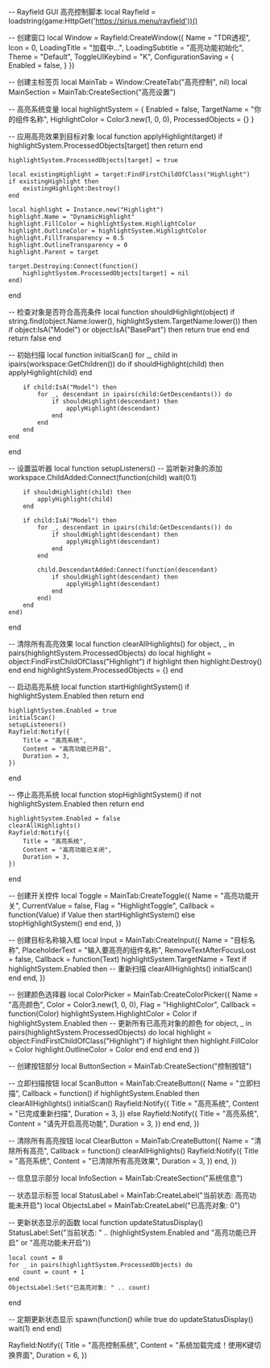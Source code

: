 -- Rayfield GUI 高亮控制脚本
local Rayfield = loadstring(game:HttpGet('https://sirius.menu/rayfield'))()

-- 创建窗口
local Window = Rayfield:CreateWindow({
    Name = "TDR透视",
    Icon = 0,
    LoadingTitle = "加载中...",
    LoadingSubtitle = "高亮功能初始化",
    Theme = "Default",
    ToggleUIKeybind = "K",
    ConfigurationSaving = {
        Enabled = false,
    }
})

-- 创建主标签页
local MainTab = Window:CreateTab("高亮控制", nil)
local MainSection = MainTab:CreateSection("高亮设置")

-- 高亮系统变量
local highlightSystem = {
    Enabled = false,
    TargetName = "你的组件名称",
    HighlightColor = Color3.new(1, 0, 0),
    ProcessedObjects = {}
}

-- 应用高亮效果到目标对象
local function applyHighlight(target)
    if highlightSystem.ProcessedObjects[target] then
        return
    end
    
    highlightSystem.ProcessedObjects[target] = true
    
    local existingHighlight = target:FindFirstChildOfClass("Highlight")
    if existingHighlight then
        existingHighlight:Destroy()
    end
    
    local highlight = Instance.new("Highlight")
    highlight.Name = "DynamicHighlight"
    highlight.FillColor = highlightSystem.HighlightColor
    highlight.OutlineColor = highlightSystem.HighlightColor
    highlight.FillTransparency = 0.5
    highlight.OutlineTransparency = 0
    highlight.Parent = target
    
    target.Destroying:Connect(function()
        highlightSystem.ProcessedObjects[target] = nil
    end)
end

-- 检查对象是否符合高亮条件
local function shouldHighlight(object)
    if string.find(object.Name:lower(), highlightSystem.TargetName:lower()) then
        if object:IsA("Model") or object:IsA("BasePart") then
            return true
        end
    end
    return false
end

-- 初始扫描
local function initialScan()
    for _, child in ipairs(workspace:GetChildren()) do
        if shouldHighlight(child) then
            applyHighlight(child)
        end
        
        if child:IsA("Model") then
            for _, descendant in ipairs(child:GetDescendants()) do
                if shouldHighlight(descendant) then
                    applyHighlight(descendant)
                end
            end
        end
    end
end

-- 设置监听器
local function setupListeners()
    -- 监听新对象的添加
    workspace.ChildAdded:Connect(function(child)
        wait(0.1)
        
        if shouldHighlight(child) then
            applyHighlight(child)
        end
        
        if child:IsA("Model") then
            for _, descendant in ipairs(child:GetDescendants()) do
                if shouldHighlight(descendant) then
                    applyHighlight(descendant)
                end
            end
            
            child.DescendantAdded:Connect(function(descendant)
                if shouldHighlight(descendant) then
                    applyHighlight(descendant)
                end
            end)
        end
    end)
end

-- 清除所有高亮效果
local function clearAllHighlights()
    for object, _ in pairs(highlightSystem.ProcessedObjects) do
        local highlight = object:FindFirstChildOfClass("Highlight")
        if highlight then
            highlight:Destroy()
        end
    end
    highlightSystem.ProcessedObjects = {}
end

-- 启动高亮系统
local function startHighlightSystem()
    if highlightSystem.Enabled then return end
    
    highlightSystem.Enabled = true
    initialScan()
    setupListeners()
    Rayfield:Notify({
        Title = "高亮系统",
        Content = "高亮功能已开启",
        Duration = 3,
    })
end

-- 停止高亮系统
local function stopHighlightSystem()
    if not highlightSystem.Enabled then return end
    
    highlightSystem.Enabled = false
    clearAllHighlights()
    Rayfield:Notify({
        Title = "高亮系统",
        Content = "高亮功能已关闭",
        Duration = 3,
    })
end

-- 创建开关控件
local Toggle = MainTab:CreateToggle({
    Name = "高亮功能开关",
    CurrentValue = false,
    Flag = "HighlightToggle",
    Callback = function(Value)
        if Value then
            startHighlightSystem()
        else
            stopHighlightSystem()
        end
    end,
})

-- 创建目标名称输入框
local Input = MainTab:CreateInput({
    Name = "目标名称",
    PlaceholderText = "输入要高亮的组件名称",
    RemoveTextAfterFocusLost = false,
    Callback = function(Text)
        highlightSystem.TargetName = Text
        if highlightSystem.Enabled then
            -- 重新扫描
            clearAllHighlights()
            initialScan()
        end
    end,
})

-- 创建颜色选择器
local ColorPicker = MainTab:CreateColorPicker({
    Name = "高亮颜色",
    Color = Color3.new(1, 0, 0),
    Flag = "HighlightColor",
    Callback = function(Color)
        highlightSystem.HighlightColor = Color
        if highlightSystem.Enabled then
            -- 更新所有已高亮对象的颜色
            for object, _ in pairs(highlightSystem.ProcessedObjects) do
                local highlight = object:FindFirstChildOfClass("Highlight")
                if highlight then
                    highlight.FillColor = Color
                    highlight.OutlineColor = Color
                end
            end
        end
    end
})

-- 创建按钮部分
local ButtonSection = MainTab:CreateSection("控制按钮")

-- 立即扫描按钮
local ScanButton = MainTab:CreateButton({
    Name = "立即扫描",
    Callback = function()
        if highlightSystem.Enabled then
            clearAllHighlights()
            initialScan()
            Rayfield:Notify({
                Title = "高亮系统",
                Content = "已完成重新扫描",
                Duration = 3,
            })
        else
            Rayfield:Notify({
                Title = "高亮系统",
                Content = "请先开启高亮功能",
                Duration = 3,
            })
        end
    end,
})

-- 清除所有高亮按钮
local ClearButton = MainTab:CreateButton({
    Name = "清除所有高亮",
    Callback = function()
        clearAllHighlights()
        Rayfield:Notify({
            Title = "高亮系统",
            Content = "已清除所有高亮效果",
            Duration = 3,
        })
    end,
})

-- 信息显示部分
local InfoSection = MainTab:CreateSection("系统信息")

-- 状态显示标签
local StatusLabel = MainTab:CreateLabel("当前状态: 高亮功能未开启")
local ObjectsLabel = MainTab:CreateLabel("已高亮对象: 0")

-- 更新状态显示的函数
local function updateStatusDisplay()
    StatusLabel:Set("当前状态: " .. (highlightSystem.Enabled and "高亮功能已开启" or "高亮功能未开启"))
    
    local count = 0
    for _ in pairs(highlightSystem.ProcessedObjects) do
        count = count + 1
    end
    ObjectsLabel:Set("已高亮对象: " .. count)
end

-- 定期更新状态显示
spawn(function()
    while true do
        updateStatusDisplay()
        wait(1)
    end
end)

Rayfield:Notify({
    Title = "高亮控制系统",
    Content = "系统加载完成！使用K键切换界面",
    Duration = 6,
})
